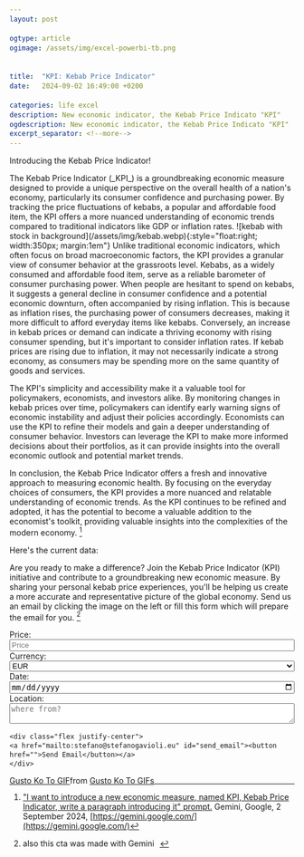 ```yaml
---
layout: post

ogtype: article
ogimage: /assets/img/excel-powerbi-tb.png


title:  "KPI: Kebab Price Indicator"
date:   2024-09-02 16:49:00 +0200

categories: life excel
description: New economic indicator, the Kebab Price Indicato "KPI"
ogdescription: New economic indicator, the Kebab Price Indicato "KPI"
excerpt_separator: <!--more-->
---
```


Introducing the Kebab Price Indicator! 
<div class="gif chart" style="float:left"></div>
The Kebab Price Indicator (_KPI_) is a groundbreaking economic measure designed to provide a unique perspective on the overall health of a nation's economy, particularly its consumer confidence and purchasing power. By tracking the price fluctuations of kebabs, a popular and affordable food item, the KPI offers a more nuanced understanding of economic trends compared to traditional indicators like GDP or inflation rates.
<!--more-->
![kebab with stock in background](/assets/img/kebab.webp){:style="float:right; width:350px; margin:1em"}
Unlike traditional economic indicators, which often focus on broad macroeconomic factors, the KPI provides a granular view of consumer behavior at the grassroots level. Kebabs, as a widely consumed and affordable food item, serve as a reliable barometer of consumer purchasing power. When people are hesitant to spend on kebabs, it suggests a general decline in consumer confidence and a potential economic downturn, often accompanied by rising inflation. This is because as inflation rises, the purchasing power of consumers decreases, making it more difficult to afford everyday items like kebabs. Conversely, an increase in kebab prices or demand can indicate a thriving economy with rising consumer spending, but it's important to consider inflation rates. If kebab prices are rising due to inflation, it may not necessarily indicate a strong economy, as consumers may be spending more on the same quantity of goods and services.

The KPI's simplicity and accessibility make it a valuable tool for policymakers, economists, and investors alike. By monitoring changes in kebab prices over time, policymakers can identify early warning signs of economic instability and adjust their policies accordingly. Economists can use the KPI to refine their models and gain a deeper understanding of consumer behavior. Investors can leverage the KPI to make more informed decisions about their portfolios, as it can provide insights into the overall economic outlook and potential market trends.

In conclusion, the Kebab Price Indicator offers a fresh and innovative approach to measuring economic health. By focusing on the everyday choices of consumers, the KPI provides a more nuanced and relatable understanding of economic trends. As the KPI continues to be refined and adopted, it has the potential to become a valuable addition to the economist's toolkit, providing valuable insights into the complexities of the modern economy. [^1]

Here's the current data:
<script src="https://d3js.org/d3.v6.js"></script>
<div id="my_dataviz"></div>

Are you ready to make a difference? Join the Kebab Price Indicator (KPI) initiative and contribute to a groundbreaking new economic measure. By sharing your personal kebab price experiences, you'll be helping us create a more accurate and representative picture of the global economy. Send us an email by clicking the image on the left or fill this form which will prepare the email for you. [^2]

<div style="display:grid; flex-direction: row; justify-content: center; align-items: center">
    <label for="price">Price: </label>
    <input id="price" type="number" placeholder="Price" min=0 onKeyUp="sendEmail()">
    <label for="currency">Currency: </label>
    <select name="currency" id="currency" onchange="sendEmail()">
        <option value="EUR">EUR</option>
        <option value="USD">USD</option>
        <option value="GBP">GBP</option>
        <option value="CHF">CHF</option>
        <option value="Other <please put your currency here>">Other, please put it in the email, sorry I'm lazy</option>
    </select>
    <label for="date">Date: </label>
    <input  id="date" type="date" onchange="sendEmail()">
    <label for="location">Location: </label>
    <textarea id="location" placeholder="where from?" onKeyUp="sendEmail()"></textarea>

    <div class="flex justify-center">
    <a href="mailto:stefano@stefanogavioli.eu" id="send_email"><button href="">Send Email</button></a>
    </div>
</div>

<div class="tenor-gif-embed" data-postid="26581555" data-share-method="host" data-aspect-ratio="1.01911" data-width="345px" style="float:left"><a href="https://tenor.com/view/gusto-ko-to-gif-26581555">Gusto Ko To GIF</a>from <a href="https://tenor.com/search/gusto+ko+to-gifs">Gusto Ko To GIFs</a></div> <script type="text/javascript" async src="https://tenor.com/embed.js"></script>

[^1]: ["I want to introduce a new economic measure, named KPI, Kebab Price Indicator, write a paragraph introducing it" prompt.](https://g.co/gemini/share/a1b478fb2e5c)
    Gemini, Google, 2 September 2024,
    [https://gemini.google.com/](https://gemini.google.com/)

[^2]: <div style="display: flex;flex-direction: row;justify-content: flex-start;align-items: center;"><span>also this cta was made with Gemini </span> <div class = "gif ieEvil" style="margin-left: 10px"></div><div>

<script>
    function sendEmail() {
        var link = document.getElementById('send_email');
        var price = document.getElementById('price').value;
        var currency = document.getElementById('currency').value;
        var date = document.getElementById('date').value;
        var location = document.getElementById('location').value;
        var dateObj = new Date(date)
        var subject = "KPI contribution from " + location + ", " + (dateObj.getMonth()+1) + "-"+dateObj.getFullYear();
        var message = "Hello, I'm happy to contribute to the KPI initiative. Here's my experience |Date: " + date + "| Price: " + price + "| From: " + location + "| Kind regards -- "
        var email = "stefano@stefanogavioli.eu";
        var href = "mailto:" + email + "?subject=" + subject + "&body=" + message;
        link.setAttribute("href", href);
    }
</script>

<script>

// set the dimensions and margins of the graph
const margin = {top: 10, right: 30, bottom: 30, left: 60},
    width = Math.min(document.documentElement.clientWidth,460)- margin.left - margin.right,
    height = Math.min(document.documentElement.clientWidth,400) - margin.bottom;

// append the svg object to the body of the page
const svg = d3.select("#my_dataviz")
  .append("svg")
    .attr("width", width + margin.left + margin.right)
    .attr("height", height + margin.top + margin.bottom)
  .append("g")
    .attr("transform", `translate(${margin.left},${margin.top})`);

//Read the data
d3.csv("https://stefanogavioli.eu/assets/kpi/kpi.csv",

  // When reading the csv, I must format variables:
  function(d){
    return { date : d3.timeParse("%Y-%m-%d")(d.date), value : d.value }
  }).then(

  // Now I can use this dataset:
  function(data) {

    // Add X axis --> it is a date format
    const x = d3.scaleTime()
      .domain(d3.extent(data, function(d) { return d.date; }))
      .range([ 0, width ]);
    svg.append("g")
      .attr("transform", `translate(0, ${height})`)
      .call(d3.axisBottom(x).ticks(d3.timeYear));

    // Add Y axis
    const y = d3.scaleLinear()
      .domain([0, d3.max(data, function(d) { return +d.value; })])
      .range([ height, 0 ]);
    svg.append("g")
      .call(d3.axisLeft(y));

    // Add the line
    svg.append("path")
      .datum(data)
      .attr("fill", "none")
      .attr("stroke", "steelblue")
      .attr("stroke-width", 1.5)
      .attr("d", d3.line()
        .x(function(d) { return x(d.date) })
        .y(function(d) { return y(d.value) })
        )

    svg.append("text")
        .attr("class", "y label")
        .attr("text-anchor", "mid")
        .attr("dy", ".75em")
        .attr("transform", `translate(-50, ${height/2}) rotate(-90)`)
        .text("EUR");

})
</script>